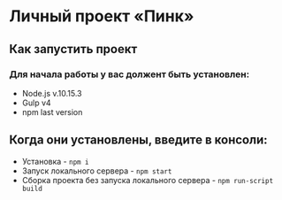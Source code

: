 # Личный проект «Пинк» 

## Как запустить проект
### Для начала работы у вас должент быть установлен:
* Node.js v.10.15.3
* Gulp v4
* npm last version
## Когда они установлены, введите в консоли:
* Установка - `npm i`
* Запуск локального сервера - `npm start`
* Сборка проекта без запуска локального сервера - `npm run-script build`